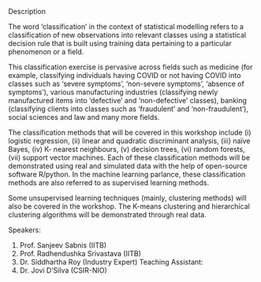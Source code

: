 Description

The word ‘classification’ in the context of statistical modelling refers to a classification of new observations into relevant classes using a statistical decision rule that is built using training data pertaining to a particular phenomenon or a field.

This classification exercise is pervasive across fields such as medicine (for example, classifying individuals having COVID or not having COVID into classes such as ‘severe symptoms’, ‘non-severe symptoms’, ‘absence of symptoms’), various manufacturing industries (classifying newly manufactured items into ‘defective’ and ‘non-defective’ classes), banking (classifying clients into classes such as ‘fraudulent’ and ‘non-fraudulent’), social sciences and law and many more fields.

The classification methods that will be covered in this workshop include (i) logistic regression, (ii) linear and quadratic discriminant analysis, (iii) naïve Bayes, (iv) K- nearest neighbours, (v) decision trees, (vi) random forests, (vii) support vector machines. Each of these classification methods will be demonstrated using real and simulated data with the help of open-source software R/python. In the machine learning parlance, these classification methods are also referred to as supervised learning methods.

Some unsupervised learning techniques (mainly, clustering methods) will also be covered in the workshop. The K-means clustering and hierarchical clustering algorithms will be demonstrated through real data. 

Speakers:
1. Prof. Sanjeev Sabnis (IITB)
2. Prof. Radhendushka Srivastava (IITB)
3. Dr. Siddhartha Roy (Industry Expert)
Teaching Assistant:
1. Dr. Jovi D’Silva (CSIR-NIO)
